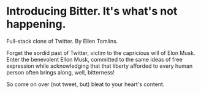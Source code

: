 # Introducing Bitter. It's what's not happening.

Full-stack clone of Twitter. By Ellen Tomlins.

Forget the sordid past of Twitter, victim to the capricious will of Elon Musk. Enter the benevolent Ellon Musk, committed to the same ideas of free expression while acknowledging that that liberty afforded to every human person often brings along, well, bitterness!

So come on over (not tweet, but) bleat to your heart's content.

